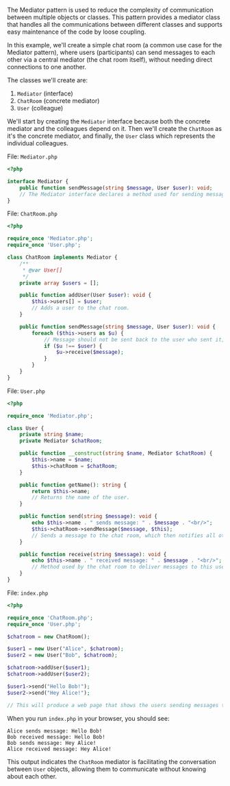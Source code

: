 The Mediator pattern is used to reduce the complexity of communication between multiple objects or classes. This pattern provides a mediator class that handles all the communications between different classes and supports easy maintenance of the code by loose coupling.

In this example, we'll create a simple chat room (a common use case for the Mediator pattern), where users (participants) can send messages to each other via a central mediator (the chat room itself), without needing direct connections to one another.

The classes we'll create are:

1. `Mediator` (interface)
2. `ChatRoom` (concrete mediator)
3. `User` (colleague)

We'll start by creating the `Mediator` interface because both the concrete mediator and the colleagues depend on it. Then we'll create the `ChatRoom` as it's the concrete mediator, and finally, the `User` class which represents the individual colleagues.

File: `Mediator.php`
```php
<?php

interface Mediator {
    public function sendMessage(string $message, User $user): void;
    // The Mediator interface declares a method used for sending messages between components.
}
```

File: `ChatRoom.php`
```php
<?php

require_once 'Mediator.php';
require_once 'User.php';

class ChatRoom implements Mediator {
    /**
     * @var User[]
     */
    private array $users = [];

    public function addUser(User $user): void {
        $this->users[] = $user;
        // Adds a user to the chat room.
    }

    public function sendMessage(string $message, User $user): void {
        foreach ($this->users as $u) {
            // Message should not be sent back to the user who sent it, but to all other users (broadcast).
            if ($u !== $user) {
                $u->receive($message);
            }
        }
    }
}
```

File: `User.php`
```php
<?php

require_once 'Mediator.php';

class User {
    private string $name;
    private Mediator $chatRoom;

    public function __construct(string $name, Mediator $chatRoom) {
        $this->name = $name;
        $this->chatRoom = $chatRoom;
    }

    public function getName(): string {
        return $this->name;
        // Returns the name of the user.
    }

    public function send(string $message): void {
        echo $this->name . " sends message: " . $message . "<br/>";
        $this->chatRoom->sendMessage($message, $this);
        // Sends a message to the chat room, which then notifies all other users.
    }

    public function receive(string $message): void {
        echo $this->name . " received message: " . $message . "<br/>";
        // Method used by the chat room to deliver messages to this user.
    }
}
```

File: `index.php`
```php
<?php

require_once 'ChatRoom.php';
require_once 'User.php';

$chatroom = new ChatRoom();

$user1 = new User("Alice", $chatroom);
$user2 = new User("Bob", $chatroom);

$chatroom->addUser($user1);
$chatroom->addUser($user2);

$user1->send("Hello Bob!");
$user2->send("Hey Alice!");

// This will produce a web page that shows the users sending messages to each other via the chat room.
```

When you run `index.php` in your browser, you should see:

```
Alice sends message: Hello Bob!
Bob received message: Hello Bob!
Bob sends message: Hey Alice!
Alice received message: Hey Alice!
```

This output indicates the `ChatRoom` mediator is facilitating the conversation between `User` objects, allowing them to communicate without knowing about each other.
